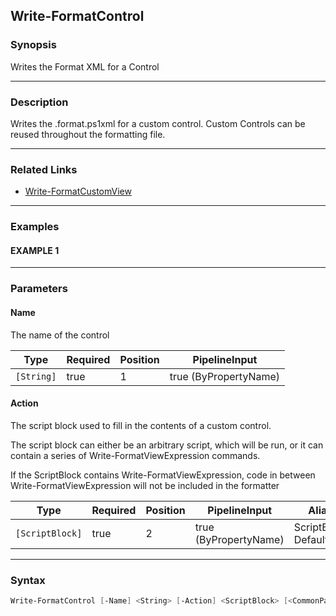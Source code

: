Write-FormatControl
-------------------




### Synopsis
Writes the Format XML for a Control



---


### Description

Writes the .format.ps1xml for a custom control.  Custom Controls can be reused throughout the formatting file.



---


### Related Links
* [Write-FormatCustomView](Write-FormatCustomView.md)





---


### Examples
#### EXAMPLE 1



---


### Parameters
#### **Name**

The name of the control






|Type      |Required|Position|PipelineInput        |
|----------|--------|--------|---------------------|
|`[String]`|true    |1       |true (ByPropertyName)|



#### **Action**

The script block used to fill in the contents of a custom control.


The script block can either be an arbitrary script, which will be run,
or it can contain a series of Write-FormatViewExpression commands.

If the ScriptBlock contains Write-FormatViewExpression,
code in between Write-FormatViewExpression will not be included in the formatter






|Type           |Required|Position|PipelineInput        |Aliases                      |
|---------------|--------|--------|---------------------|-----------------------------|
|`[ScriptBlock]`|true    |2       |true (ByPropertyName)|ScriptBlock<br/>DefaultAction|





---


### Syntax
```PowerShell
Write-FormatControl [-Name] <String> [-Action] <ScriptBlock> [<CommonParameters>]
```

